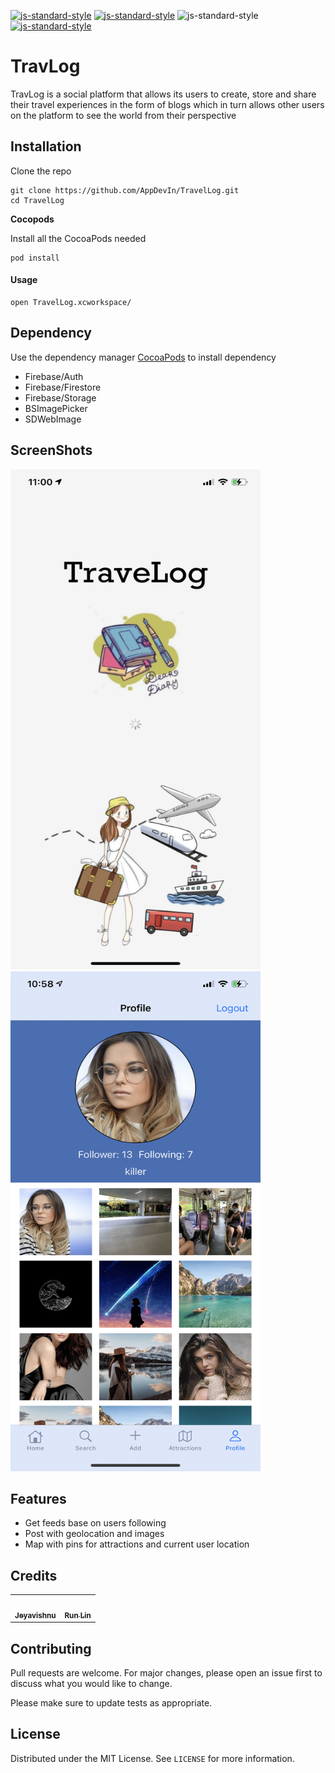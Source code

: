 [![js-standard-style](https://img.shields.io/badge/Swift-3.0-brightgreen)](https://swift.org/blog/swift-3-0-released/) [![js-standard-style](https://img.shields.io/badge/IOS-14.3-blue)](https://developer.apple.com/documentation/ios-ipados-release-notes/ios-ipados-14_3-release-notes) ![js-standard-style](https://img.shields.io/badge/Build-V1.0-red)
[![js-standard-style](https://img.shields.io/badge/API-Apple%20Map-blue)](https://developer.apple.com/maps/)

# TravLog

TravLog is a social platform that allows its users to create, store and share their travel experiences in the form of blogs which in turn allows other users on the platform to see the world from their perspective 


## Installation 

Clone the repo

```
git clone https://github.com/AppDevIn/TravelLog.git
cd TravelLog
```

**Cocopods**

Install all the CocoaPods needed

```
pod install
```
#### Usage

```
open TravelLog.xcworkspace/
```



## Dependency

Use the dependency manager [CocoaPods](https://cocoapods.org/) to install dependency

- Firebase/Auth
- Firebase/Firestore
- Firebase/Storage
- BSImagePicker
- SDWebImage

## ScreenShots

<p align="row">
  <img src= "ScreenShots/SplashScreen.jpeg" width="400" height="800">
<img src= "ScreenShots/Profile.jpeg" width="400" height="800">
</p>



## Features 

- Get feeds base on users following
- Post with geolocation and images
- Map with pins for attractions and current user location   

## Credits

<table>
  <tr>
        <td align="center"><a href="https://github.com/appdevin"><img src="https://avatars1.githubusercontent.com/u/34540492?s=460&u=6b2d7e8346afc28bfd8e591d93fd548895c720af&v=4" width="100px;" alt=""/><br /><sub><b>Jeyavishnu</b></sub></a><br />
    </td>
    <td align="center"><a href="https://github.com/ob-taka"><img src="https://avatars.githubusercontent.com/u/48742733?s=400&v=4" width="100px;" alt=""/><br /><sub><b>Run Lin</b></sub></a><br />
    </td>  </tr>
</table>

## Contributing
Pull requests are welcome. For major changes, please open an issue first to discuss what you would like to change.

Please make sure to update tests as appropriate.

## License
Distributed under the MIT License. See `LICENSE` for more information.

